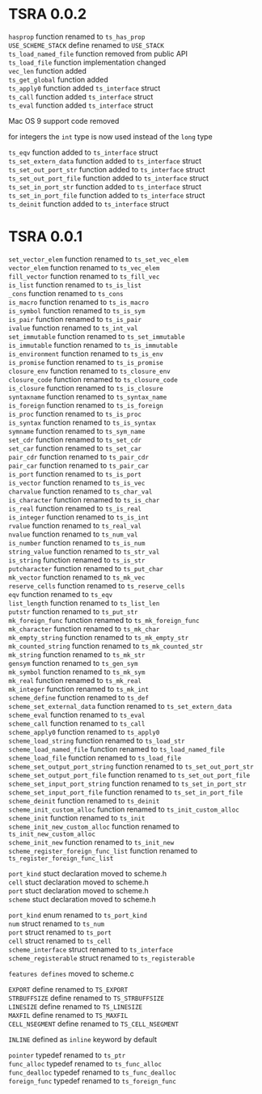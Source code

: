 # TSRA 0.0.2

`hasprop` function renamed to `ts_has_prop`  
`USE_SCHEME_STACK` define renamed to `USE_STACK`  
`ts_load_named_file` function removed from public API  
`ts_load_file` function implementation changed  
`vec_len` function added  
`ts_get_global` function added  
`ts_apply0` function added `ts_interface` struct  
`ts_call` function added `ts_interface` struct  
`ts_eval` function added `ts_interface` struct 

Mac OS 9 support code removed 

for integers the `int` type is now used instead of the `long` type  

`ts_eqv` function added to `ts_interface` struct  
`ts_set_extern_data` function added to `ts_interface` struct  
`ts_set_out_port_str` function added to `ts_interface` struct  
`ts_set_out_port_file` function added to `ts_interface` struct  
`ts_set_in_port_str` function added to `ts_interface` struct  
`ts_set_in_port_file` function added to `ts_interface` struct  
`ts_deinit` function added to `ts_interface` struct  

# TSRA 0.0.1

`set_vector_elem` function renamed to `ts_set_vec_elem`  
`vector_elem` function renamed to `ts_vec_elem`  
`fill_vector` function renamed to `ts_fill_vec`  
`is_list` function renamed to `ts_is_list`  
`_cons` function renamed to `ts_cons`  
`is_macro` function renamed to `ts_is_macro`  
`is_symbol` function renamed to `ts_is_sym`  
`is_pair` function renamed to `ts_is_pair`  
`ivalue` function renamed to `ts_int_val`  
`set_immutable` function renamed to `ts_set_immutable`  
`is_immutable` function renamed to `ts_is_immutable`  
`is_environment` function renamed to `ts_is_env`  
`is_promise` function renamed to `ts_is_promise`  
`closure_env` function renamed to `ts_closure_env`  
`closure_code` function renamed to `ts_closure_code`  
`is_closure` function renamed to `ts_is_closure`  
`syntaxname` function renamed to `ts_syntax_name`  
`is_foreign` function renamed to `ts_is_foreign`  
`is_proc` function renamed to `ts_is_proc`  
`is_syntax` function renamed to `ts_is_syntax`  
`symname` function renamed to `ts_sym_name`  
`set_cdr` function renamed to `ts_set_cdr`  
`set_car` function renamed to `ts_set_car`  
`pair_cdr` function renamed to `ts_pair_cdr`  
`pair_car` function renamed to `ts_pair_car`  
`is_port` function renamed to `ts_is_port`  
`is_vector` function renamed to `ts_is_vec`  
`charvalue` function renamed to `ts_char_val`  
`is_character` function renamed to `ts_is_char`  
`is_real` function renamed to `ts_is_real`  
`is_integer` function renamed to `ts_is_int`  
`rvalue` function renamed to `ts_real_val`  
`nvalue` function renamed to `ts_num_val`  
`is_number` function renamed to `ts_is_num`  
`string_value` function renamed to `ts_str_val`  
`is_string` function renamed to `ts_is_str`  
`putcharacter` function renamed to `ts_put_char`  
`mk_vector` function renamed to `ts_mk_vec`  
`reserve_cells` function renamed to `ts_reserve_cells`  
`eqv` function renamed to `ts_eqv`  
`list_length` function renamed to `ts_list_len`  
`putstr` function renamed to `ts_put_str`  
`mk_foreign_func` function renamed to `ts_mk_foreign_func`  
`mk_character` function renamed to `ts_mk_char`  
`mk_empty_string` function renamed to `ts_mk_empty_str`  
`mk_counted_string` function renamed to `ts_mk_counted_str`  
`mk_string` function renamed to `ts_mk_str`  
`gensym` function renamed to `ts_gen_sym`  
`mk_symbol` function renamed to `ts_mk_sym`  
`mk_real` function renamed to `ts_mk_real`  
`mk_integer` function renamed to `ts_mk_int`  
`scheme_define` function renamed to `ts_def`  
`scheme_set_external_data` function renamed to `ts_set_extern_data`  
`scheme_eval` function renamed to `ts_eval`  
`scheme_call` function renamed to `ts_call`  
`scheme_apply0` function renamed to `ts_apply0`  
`scheme_load_string` function renamed to `ts_load_str`  
`scheme_load_named_file` function renamed to `ts_load_named_file`  
`scheme_load_file` function renamed to `ts_load_file`  
`scheme_set_output_port_string` function renamed to `ts_set_out_port_str`  
`scheme_set_output_port_file` function renamed to `ts_set_out_port_file`  
`scheme_set_input_port_string` function renamed to `ts_set_in_port_str`  
`scheme_set_input_port_file` function renamed to `ts_set_in_port_file`  
`scheme_deinit` function renamed to `ts_deinit`  
`scheme_init_custom_alloc` function renamed to `ts_init_custom_alloc`  
`scheme_init` function renamed to `ts_init`  
`scheme_init_new_custom_alloc` function renamed to `ts_init_new_custom_alloc`  
`scheme_init_new` function renamed to `ts_init_new`  
`scheme_register_foreign_func_list` function renamed to `ts_register_foreign_func_list`  
  
`port_kind` stuct declaration moved to scheme.h  
`cell` stuct declaration moved to scheme.h  
`port` stuct declaration moved to scheme.h  
`scheme` stuct declaration moved to scheme.h  
  
`port_kind` enum renamed to `ts_port_kind`  
`num` struct renamed to `ts_num`  
`port` struct renamed to `ts_port`  
`cell` struct renamed to `ts_cell`  
`scheme_interface` struct renamed to `ts_interface`  
`scheme_registerable` struct renamed to `ts_registerable`

`features defines` moved to scheme.c
  
`EXPORT` define renamed to `TS_EXPORT`  
`STRBUFFSIZE` define renamed to `TS_STRBUFFSIZE`  
`LINESIZE` define renamed to `TS_LINESIZE`  
`MAXFIL` define renamed to `TS_MAXFIL`  
`CELL_NSEGMENT` define renamed to `TS_CELL_NSEGMENT`  

`INLINE` defined as `inline` keyword by default  
  
`pointer` typedef renamed to `ts_ptr`  
`func_alloc` typedef renamed to `ts_func_alloc`  
`func_dealloc` typedef renamed to `ts_func_dealloc`  
`foreign_func` typedef renamed to `ts_foreign_func`  
